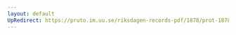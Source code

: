 ```yaml
---
layout: default
UpRedirect: https://pruto.im.uu.se/riksdagen-records-pdf/1878/prot-1878--ak--028/prot-1878--ak--028_005.pdf
---
```


